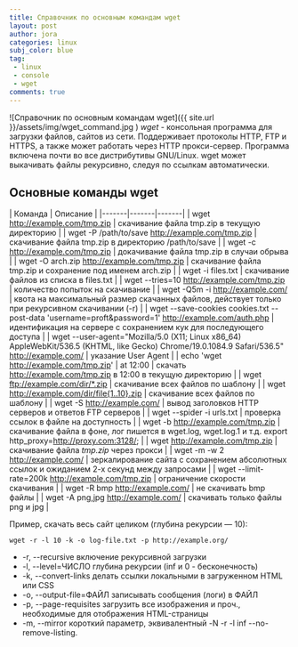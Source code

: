 ```yaml
---
title: Справочник по основным командам wget
layout: post
author: jora
categories: linux
subj_color: blue
tag: 
 - linux
 - console
 - wget
comments: true
---
```

![Справочник по основным командам wget]({{ site.url }}/assets/img/wget_command.jpg )
*wget* - консольная программа для загрузки файлов, сайтов из сети. Поддерживает протоколы HTTP, FTP и HTTPS, а также  может работать  через HTTP прокси-сервер.
Программа включена почти во все дистрибутивы GNU/Linux. wget может выкачивать файлы рекурсивно, следуя по ссылкам автоматически.

## Основные команды wget

| Команда | Описание |
|-------|-------|-------|
| wget http://example.com/tmp.zip | скачивание файла tmp.zip в текущую директорию |
| wget -P /path/to/save http://example.com/tmp.zip  | 	скачивание файла tmp.zip в директорию /path/to/save |
| wget -c http://example.com/tmp.zip | докачивание файла tmp.zip в случаи обрыва |
| wget -O arch.zip http://example.com/tmp.zip | скачивание файла tmp.zip и сохранение под именем arch.zip |
| wget -i files.txt | скачивание файлов из списка в files.txt |
| wget --tries=10 http://example.com/tmp.zip | количество попыток на скачивание |
| wget -Q5m -i http://example.com/ | квота на максимальный размер скачанных файлов, действует только при рекурсивном скачивании (-r) |
| wget --save-cookies cookies.txt --post-data 'username=proft&password=1' http://example.com/auth.php | идентификация на сервере с сохранением кук для последующего доступа |
| wget --user-agent="Mozilla/5.0 (X11; Linux x86_64) AppleWebKit/536.5 (KHTML, like Gecko) Chrome/19.0.1084.9 Safari/536.5" http://example.com/ | указание User Agent |
| echo 'wget http://example.com/tmp.zip' \| at 12:00  | скачать http://example.com/tmp.zip в 12:00 в текущую директорию |
| wget ftp://example.com/dir/*.zip | скачивание всех файлов по шаблону |
| wget http://example.com/dir/file{1..10}.zip  | скачивание всех файлов по шаблону |
| wget -S http://example.com/  | вывод заголовков HTTP серверов и ответов FTP серверов |
| wget --spider -i urls.txt  | проверка ссылок в файле на доступность |
| wget -b http://example.com/tmp.zip  | скачивание файла в фоне, лог пишется в wget.log, wget.log.1 и т.д. export http_proxy=http://proxy.com:3128/; |
| wget http://example.com/tmp.zip  | скачивание файла *tmp.zip* через прокси |
| wget -m -w 2 http://example.com/  | зеркалирование сайта с сохранением абсолютных ссылок и ожиданием 2-х секунд между запросами |
| wget --limit-rate=200k http://example.com/tmp.zip  | ограничение скорости скачивания |
| wget -R bmp http://example.com/  | не скачивать bmp файлы |
| wget -A png,jpg http://example.com/ | скачивать только файлы png и jpg |

Пример, скачать весь сайт целиком (глубина рекурсии — 10):

    wget -r -l 10 -k -o log-file.txt -p http://example.org/

* -r, --recursive          включение рекурсивной загрузки
* -l, --level=ЧИСЛО        глубина рекурсии (inf и 0 - бесконечность)
* -k, --convert-links      делать ссылки локальными в загруженном HTML или CSS
* -o, --output-file=ФАЙЛ   записывать сообщения (логи) в ФАЙЛ
* -p, --page-requisites    загрузить все изображения и проч., необходимые для отображения HTML-страницы
* -m, --mirror             короткий параметр, эквивалентный -N -r -l inf --no-remove-listing.